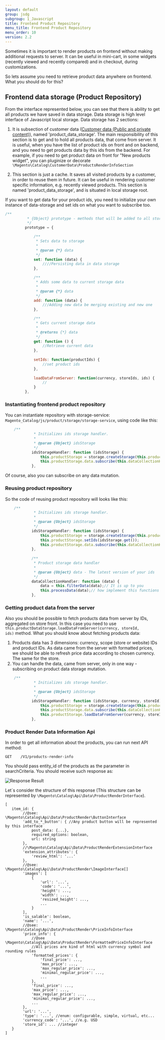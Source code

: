 ```yaml
---
layout: default
group: jsdg
subgroup: 1_Javascript
title: Frontend Product Repository
menu_title: Frontend Product Repository
menu_order: 10
version: 2.2
---
```


Sometimes it is important to render products on frontend without making additional requests to server.
It can be useful in mini-cart, in some widgets (recently viewed and recently compared) and in checkout, during customizations.

So lets assume you need to retrieve product data anywhere on frontend. What you should do for this?

## Frontend data storage (Product Repository)

From the interface represented below, you can see that there is ability to get all products we have saved in data storage.
Data storage is high level interface of Javascript local storage. 
Data storage has 2 sections:

1) It is subsection of customer data (<a href="{{page.baseurl}}config-guide/cache/cache-priv-priv.html">Customer data (Public and private content)</a>), named 'product_data_storage'.
The main responsibility of this section is to get and to hold all products data, that come from server. It is useful, when 
you have the list of product ids on front and on backend, and you need to get products data by this ids from the backend. 
For example, if you need to get product data on front for "New products widget", you can pluginize or decorate <code>\Magento\Catalog\CustomerData\ProductsRenderInfoSection</code>

2) This section is just a cache. It saves all visited products by a customer, in order to reuse them in future.
It can be useful in rendering customer specific information, e.g. recently viewed products. This section is named 'product_data_storage',
and is situated in local storage root.

If you want to get data for your product ids, you need to initialize your own instance of data-storage and set ids on what 
you want to subscribe too.

   ``` javascript
/**
             * {Object} prototype - methods that will be added to all storage classes to prototype property.
             */
            prototype = {

                /**
                 * Sets data to storage
                 *
                 * @param {*} data
                 */
                set: function (data) {
                    ////Persisting data in data storage
                },

                /**
                 * Adds some data to current storage data
                 *
                 * @param {*} data
                 */
                add: function (data) {
                    ///Adding new data be merging existing and new one
                },

                /**
                 * Gets current storage data
                 *
                 * @returns {*} data
                 */
                get: function () {
                    //Retrieve current data
                },
                
                setIds: function(productIds) {
                    //set product ids
                },
                
                loadDataFromServer: function(currency, storeIds, ids) {
                    //
                }
            },
   ```

### Instantiating frontend product repository

You can instantiate repository with storage-service: <code>Magento_Catalog/js/product/storage/storage-service</code>, 
using code like this:

``` javascript
    /**
             * Initializes ids storage handler.
             *
             * @param {Object} idsStorage
             */
            idsStorageHandler: function (idsStorage) {
                this.productStorage = storage.createStorage(this.productStorageConfig);
                this.productStorage.data.subscribe(this.dataCollectionHandler.bind(this));
            },
   ```
   
Of course, also you can subscribe on any data mutation.   

### Reusing product repository

So the code of reusing product repository will looks like this:
``` javascript
    /**
             * Initializes ids storage handler.
             *
             * @param {Object} idsStorage
             */
            idsStorageHandler: function (idsStorage) {
                this.productStorage = storage.createStorage(this.productStorageConfig);
                this.productStorage.setIds(idsStorage.get());
                this.productStorage.data.subscribe(this.dataCollectionHandler.bind(this));
            },
            
            /**
             * Product storage data handler
             *  
             * @param {Object} data - The latest version of your ids
             */
            dataCollectionHandler: function (data) {
                data = this.filterData(data);// It is up to you
                this.processData(data);// how implement this functions
            },
   ```
   
### Getting product data from the server
   
Also you should be possible to fetch products data from server by IDs, aggregated on store front.
In this case you need to use <code>this.productDataStorage.loadDataFromServer(currency, storeId, ids)</code> method.
What you should know about fetching products data:

1) Products data has 3 dimensions: currency, scope (store or website) IDs and product IDs. 
As data came from the server with formatted prices, we should be able to refresh price data according to chosen currency.
The same for the store.
2) You can handle the data, came from server, only in one way - subscribing on product data storage mutation.
   
``` javascript
    /**
             * Initializes ids storage handler.
             *
             * @param {Object} idsStorage
             */
            idsStorageHandler: function (idsStorage, currency, storeId) {
                this.productStorage = storage.createStorage(this.productStorageConfig);
                this.productStorage.data.subscribe(this.dataCollectionHandler.bind(this));
                this.productStorage.loadDataFromServer(currency, storeId, idsStorage.get());
            },
```   
   
### Product Render Data Information Api

In order to get all information about the products, you can run next API method: 

```
GET    /V1/products-render-info
```

You should pass entity_id of the products as the parameter in searchCriteria.
You should receive such response as:

<img src="{{ site.baseurl }}common/images/product_render_request.png" alt="Response Result"/>

Let`s consider the structure of this response (This structure can be represented by <code>\Magento\Catalog\Api\Data\ProductRenderInterface</code>).

```
[
   item_id: {
        //@see: \Magento\Catalog\Api\Data\ProductRender\ButtonInterface
        'add_to_*_button': { //Any product button will be represented by this interface 
            post_data: {...},
            required_options: boolean,
            url: string
        },
        //\Magento\Catalog\Api\Data\ProductRenderExtensionInterface
        'extension_attributes': {
            'review_html': '...'
        },
        //@see: \Magento\Catalog\Api\Data\ProductRender\ImageInterface[]
        'images': [
            {
                'url': '...',
                'code': '...',
                'height': ...,
                'width': ...,
                'resized_height': ...,
                ...
            }
        ],
        'is_salable': boolean,
        'name': '...',
        //@see: \Magento\Catalog\Api\Data\ProductRender\PriceInfoInterface
        'price_info': {
            //@see \Magento\Catalog\Api\Data\ProductRender\FormattedPriceInfoInterface
            //All prices are kind of html with currency symbol and rounding rules
            'formatted_prices': {
                'final_price': ...,
                'max_price': ...,
                'max_regular_price': ...,
                'minimal_regular_price': ...,
                ...
            },
            'final_price': ...,
            'max_price': ...,
            'max_regular_price': ...,
            'minimal_regular_price': ...,
            ...
        },
        'url': '...',
        'type': '...', //enum: configurable, simple, virtual, etc...
        'currency_code': '...', //e.g. USD
        'store_id': ... //integer
   }  
]
```
